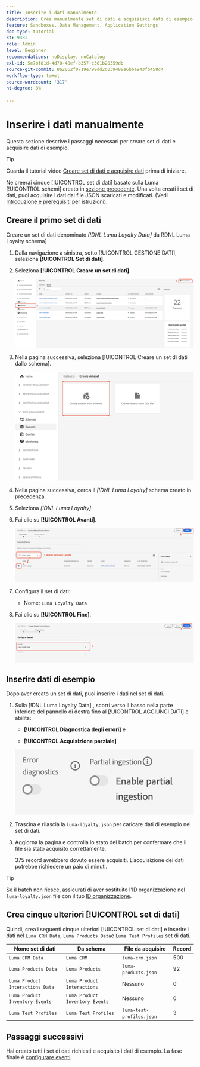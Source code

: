 ```yaml
---
title: Inserire i dati manualmente
description: Crea manualmente set di dati e acquisisci dati di esempio.
feature: Sandboxes, Data Management, Application Settings
doc-type: tutorial
kt: 9382
role: Admin
level: Beginner
recommendations: noDisplay, noCatalog
exl-id: 5e7bf81d-4d70-48ef-b357-c361b28359db
source-git-commit: 8a2062f0719e799dd2d039488e6bba943fb458c4
workflow-type: tm+mt
source-wordcount: '317'
ht-degree: 8%

---
```


# Inserire i dati manualmente

Questa sezione descrive i passaggi necessari per creare set di dati e acquisire dati di esempio.

>[!TIP]
>
> Guarda il tutorial video [Creare set di dati e acquisire dati](/help/set-up-data/create-datasets-and-ingest-data.md) prima di iniziare.

Ne creerai cinque [!UICONTROL set di dati] basato sulla Luma [!UICONTROL schemi] creato in [sezione precedente](/help/tutorial-configure-a-training-sandbox/manual-data-set-up.md). Una volta creati i set di dati, puoi acquisire i dati dai file JSON scaricati e modificati. (Vedi [Introduzione e prerequisiti](/help/tutorial-configure-a-training-sandbox/introduction-and-prerequisites.md) per istruzioni).

## Creare il primo set di dati

Creare un set di dati denominato *[!DNL Luma Loyalty Data]* da [!DNL Luma Loyalty schema]

1. Dalla navigazione a sinistra, sotto [!UICONTROL GESTIONE DATI], seleziona **[!UICONTROL Set di dati]**.

1. Seleziona **[!UICONTROL Creare un set di dati]**.

   ![Creare un set di dati](assets/create-dataset.png)

1. Nella pagina successiva, seleziona [!UICONTROL Creare un set di dati dallo schema].

   ![Creare un set di dati da uno schema](assets/create-dataset-from-schema.png)

1. Nella pagina successiva, cerca il *[!DNL Luma Loyalty]* schema creato in precedenza.

1. Seleziona *[!DNL Luma Loyalty]*.

1. Fai clic su **[!UICONTROL Avanti]**.

   ![Ricerca e selezione dello schema](assets/create-dataset-select-schema.png)

1. Configura il set di dati:

   * Nome: `Luma Loyalty Data`

1. Fai clic su **[!UICONTROL Fine]**.

   ![Configurare il set di dati](assets/create-dataset-configure.png)

## Inserire dati di esempio

Dopo aver creato un set di dati, puoi inserire i dati nel set di dati.

1. Sulla [!DNL Luma Loyalty Data] , scorri verso il basso nella parte inferiore del pannello di destra fino al [!UICONTROL AGGIUNGI DATI] e abilita:

   * **[!UICONTROL Diagnostica degli errori]** e

   * **[!UICONTROL Acquisizione parziale]**

   ![Acquisisci dati](assets/ingest-data.png)

1. Trascina e rilascia la `luma-loyalty.json` per caricare dati di esempio nel set di dati.

1. Aggiorna la pagina e controlla lo stato del batch per confermare che il file sia stato acquisito correttamente.

   375 record avrebbero dovuto essere acquisiti. L’acquisizione dei dati potrebbe richiedere un paio di minuti.

>[!TIP]
>
>Se il batch non riesce, assicurati di aver sostituito l&#39;ID organizzazione nel `luma-loyalty.json` file con il tuo [ID organizzazione](https://experienceleague.adobe.com/docs/core-services/interface/administration/organizations.html?lang=it).

## Crea cinque ulteriori [!UICONTROL set di dati]

Quindi, crea i seguenti cinque ulteriori [!UICONTROL set di dati] e inserire i dati nel `Luma CRM Data`, `Luma Products Data`e `Luma Test Profiles` set di dati.

| Nome set di dati | Da schema | File da acquisire | Record |
| -----| ------ | -------| ------- |
| `Luma CRM Data` | `Luma CRM` | `luma-crm.json` | 500 |
| `Luma Products Data` | `Luma Products` | `luma-products.json` | 92 |
| `Luma Product Interactions Data` | `Luma Product Interactions` | Nessuno | 0 |
| `Luma Product Inventory Events` | `Luma Product Inventory Events` | Nessuno | 0 |
| `Luma Test Profiles` | `Luma Test Profiles` | `luma-test-profiles.json` | 3 |

## Passaggi successivi

Hai creato tutti i set di dati richiesti e acquisito i dati di esempio. La fase finale è [configurare eventi](/help/tutorial-configure-a-training-sandbox/configure-events.md).
